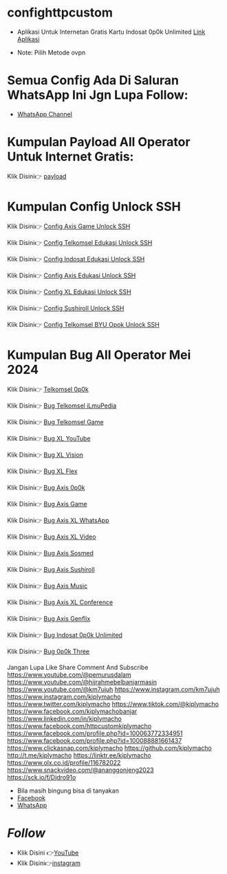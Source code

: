 # confighttpcustom
- Aplikasi Untuk Internetan Gratis Kartu Indosat 0p0k Unlimited
 [Link Aplikasi](https://sfile.mobi/7SMATlKVVem)

- Note:
Pilih Metode ovpn

# Semua Config Ada Di Saluran WhatsApp Ini Jgn Lupa Follow:
- [WhatsApp Channel](https://whatsapp.com/channel/0029VaaFkqtGU3BSf6gTnj2s)

# Kumpulan Payload All Operator Untuk Internet Gratis:
Klik Disini👉
[payload](https://sfile.mobi/80aBinxFscu)

# Kumpulan Config Unlock SSH

Klik Disini👉
[Config Axis Game Unlock SSH](https://youtu.be/9TITdO2-UfU)

Klik Disini👉
[Config Telkomsel Edukasi Unlock SSH](https://youtu.be/OQJfKepO4hU)

Klik Disini👉
[Config Indosat Edukasi Unlock SSH](https://youtu.be/HBC9i9z75QA)

Klik Disini👉
[Config Axis Edukasi Unlock SSH](https://youtu.be/d6chn5vTzZE)

Klik Disini👉
[Config XL Edukasi Unlock SSH](https://youtu.be/ljJVO5bPtYg)

Klik Disini👉
[Config Sushiroll Unlock SSH](https://youtu.be/R-rBfhBbm1M)

Klik Disini👉
[Config Telkomsel BYU Opok Unlock SSH](https://youtu.be/u8Y9cLIhTLs)

# Kumpulan Bug All Operator Mei 2024

Klik Disini👉
[Telkomsel 0p0k](https://sfile.mobi/bsoBOcDQqs7)

Klik Disini👉
[Bug Telkomsel iLmuPedia](https://sfile.mobi/1zgwntqWziZ)

Klik Disini👉
[Bug Telkomsel Game](https://sfile.mobi/aK4BrQxzTaX)

Klik Disini👉
[Bug XL YouTube](https://sfile.mobi/5CqyCF0fXqN)

Klik Disini👉
[Bug XL Vision](https://sfile.mobi/4MIyahZ5Uc9)

Klik Disini👉
[Bug XL Flex](https://sfile.mobi/6zwz9Ox0EEE)

Klik Disini👉
[Bug Axis 0p0k](https://sfile.mobi/9UmB4A4oiQD)

Klik Disini👉
[Bug Axis Game](https://sfile.mobi/87yA4aWGEoD)

Klik Disini👉
[Bug Axis XL WhatsApp](https://sfile.mobi/3tsxrXpcWsI)

Klik Disini👉
[Bug Axis XL Video](https://sfile.mobi/9FAASyeBgII)

Klik Disini👉
[Bug Axis Sosmed](https://sfile.mobi/2oYwS8lXnqh)

Klik Disini👉
[Bug Axis Sushiroll](https://sfile.mobi/734zt7u8daF)

Klik Disini👉
[Bug Axis Music](https://sfile.mobi/aCGBqAl8S4r)

Klik Disini👉
[Bug Axis XL Conference](https://sfile.mobi/7hQzAKqYHCw)

Klik Disini👉
[Bug Axis Genflix](https://sfile.mobi/8tIAfSK5R6g)

Klik Disini👉
[Bug Indosat 0p0k Unlimited](https://sfile.mobi/4qym6uHsreO)

Klik Disini👉
[Bug 0p0k Three](https://sfile.mobi/7pezDASeycJ)

Jangan Lupa Like Share Comment And Subscribe
https://www.youtube.com/@pemurusdalam
https://www.youtube.com/@hijrahmebelbanjarmasin
https://www.youtube.com/@km7ujuh
https://www.instagram.com/km7ujuh
https://www.instagram.com/kiplymacho
https://www.twitter.com/kiplymacho
https://www.tiktok.com/@kiplymacho
https://www.facebook.com/kiplymachobanjar
https://www.linkedin.com/in/kiplymacho
https://www.facebook.com/httpcustomkiplymacho
https://www.facebook.com/profile.php?id=100063772334951
https://www.facebook.com/profile.php?id=100088881661437
https://www.clickasnap.com/kiplymacho
https://github.com/kiplymacho
http://t.me/kiplymacho
https://linktr.ee/kiplymacho
https://www.olx.co.id/profile/116782022
https://www.snackvideo.com/@ananggonjeng2023
 https://sck.io/f/Djdro91o




- Bila masih bingung bisa di tanyakan 
- [Facebook](https://www.facebook.com/httpcustomkiplymacho/)
- [WhatsApp](https://wa.me/6285751032225)

# _Follow_
- Klik Disini 👉[YouTube](https://www.youtube.com/@km7ujuh)
- Klik Disini👉[instagram](https://instagram.com/kiplymacho)

